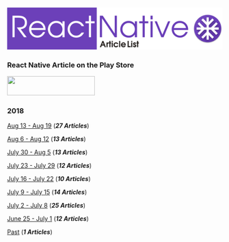 ![](./resources/images/logo.png)

### React Native Article on the Play Store
<a href="https://play.google.com/store/apps/details?id=com.reactnativearticles">
<image src="./resources/images/playstore.png" width="205" height="45">
</a>

### 2018

[Aug 13 - Aug 19](./ArticleList/aug13-aug19.md) (***27 Articles***)

[Aug 6 - Aug 12](./ArticleList/aug6-aug12.md) (***13 Articles***)

[July 30 - Aug 5](./ArticleList/july30-aug5.md) (***13 Articles***)

[July 23 - July 29](./ArticleList/july23-july29.md) (***12 Articles***)

[July 16 - July 22](./ArticleList/july16-july22.md) (***10 Articles***)

[July 9 - July 15](./ArticleList/july9-july15.md) (***14 Articles***)

[July 2 - July 8](./ArticleList/july2-july8.md)  (***25 Articles***)

[June 25 - July 1](./ArticleList/june25-july1.md)  (***12 Articles***)

[Past](./ArticleList/past.md)  (***1 Articles***)